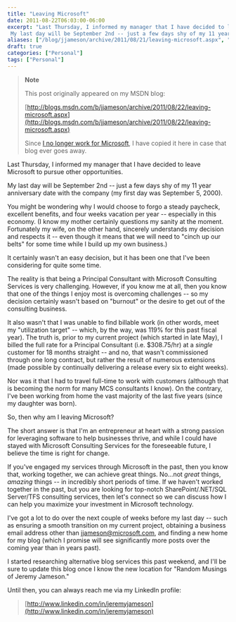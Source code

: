 ```yaml
---
title: "Leaving Microsoft"
date: 2011-08-22T06:03:00-06:00
excerpt: "Last Thursday, I informed my manager that I have decided to leave Microsoft to pursue other opportunities. 
 My last day will be September 2nd -- just a few days shy of my 11 year anniversary date with the company (my first day was September 5, 2000..."
aliases: ["/blog/jjameson/archive/2011/08/21/leaving-microsoft.aspx", "/blog/jjameson/archive/2011/08/22/leaving-microsoft.aspx"]
draft: true
categories: ["Personal"]
tags: ["Personal"]
---
```


> **Note**
>
> This post originally appeared on my MSDN blog:
>
> [http://blogs.msdn.com/b/jjameson/archive/2011/08/22/leaving-microsoft.aspx](http://blogs.msdn.com/b/jjameson/archive/2011/08/22/leaving-microsoft.aspx)
>
> Since
> [I no longer work for Microsoft](/blog/jjameson/2011/09/02/last-day-with-microsoft),
> I have copied it here in case that blog ever goes away.

Last Thursday, I informed my manager that I have decided to leave Microsoft to
pursue other opportunities.

My last day will be September 2nd -- just a few days shy of my 11 year
anniversary date with the company (my first day was September 5, 2000).

You might be wondering why I would choose to forgo a steady paycheck, excellent
benefits, and four weeks vacation per year -- especially in this economy. (I
know my mother certainly questions my sanity at the moment. Fortunately my wife,
on the other hand, sincerely understands my decision and respects it -- even
though it means that we will need to "cinch up our belts" for some time while I
build up my own business.)

It certainly wasn't an easy decision, but it has been one that I've been
considering for quite some time.

The reality is that being a Principal Consultant with Microsoft Consulting
Services is very challenging. However, if you know me at all, then you know that
one of the things I enjoy most is overcoming challenges -- so my decision
certainly wasn't based on "burnout" or the desire to get out of the consulting
business.

It also wasn't that I was unable to find billable work (in other words, meet my
"utilization target" -- which, by the way, was 119% for this past fiscal year).
The truth is, prior to my current project (which started in late May), I billed
the full rate for a Principal Consultant (i.e. $308.75/hr) at a *single*
customer for 18 months straight -- and no, that wasn't commissioned through one
long contract, but rather the result of numerous extensions (made possible by
continually delivering a release every six to eight weeks).

Nor was it that I had to travel full-time to work with customers (although that
is becoming the norm for many MCS consultants I know). On the contrary, I've
been working from home the vast majority of the last five years (since my
daughter was born).

So, then why am I leaving Microsoft?

The short answer is that I'm an entrepreneur at heart with a strong passion for
leveraging software to help businesses thrive, and while I could have stayed
with Microsoft Consulting Services for the foreseeable future, I believe the
time is right for change.

If you've engaged my services through Microsoft in the past, then you know that,
working together, we can achieve great things. No...not *great* things,
*amazing* things -- in incredibly short periods of time. If we haven't worked
together in the past, but you are looking for top-notch SharePoint/.NET/SQL
Server/TFS consulting services, then let's connect so we can discuss how I can
help you maximize your investment in Microsoft technology.

I've got a lot to do over the next couple of weeks before my last day -- such as
ensuring a smooth transition on my current project, obtaining a business email
address other than [jjameson@microsoft.com](mailto:jjameson@microsoft.com), and
finding a new home for my blog (which I promise will see significantly more
posts over the coming year than in years past).

I started researching alternative blog services this past weekend, and I'll be
sure to update this blog once I know the new location for "Random Musings of
Jeremy Jameson."

Until then, you can always reach me via my LinkedIn profile:

> [http://www.linkedin.com/in/jeremyjameson](http://www.linkedin.com/in/jeremyjameson)

